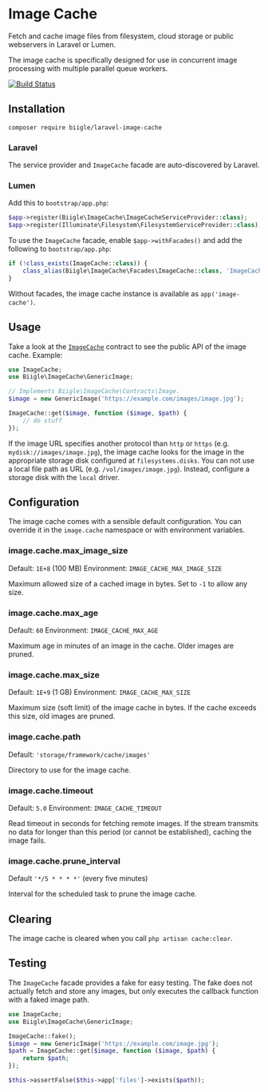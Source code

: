 # Image Cache

Fetch and cache image files from filesystem, cloud storage or public webservers in Laravel or Lumen.

The image cache is specifically designed for use in concurrent image processing with multiple parallel queue workers.

[![Build Status](https://api.travis-ci.org/biigle/laravel-image-cache.svg)](https://travis-ci.org/biigle/laravel-image-cache)

## Installation

```
composer require biigle/laravel-image-cache
```

### Laravel

The service provider and `ImageCache` facade are auto-discovered by Laravel.

### Lumen

Add this to `bootstrap/app.php`:
```php
$app->register(Biigle\ImageCache\ImageCacheServiceProvider::class);
$app->register(Illuminate\Filesystem\FilesystemServiceProvider::class);
```

To use the `ImageCache` facade, enable `$app->withFacades()` and add the following to `bootstrap/app.php`:

```php
if (!class_exists(ImageCache::class)) {
    class_alias(Biigle\ImageCache\Facades\ImageCache::class, 'ImageCache');
}
```

Without facades, the image cache instance is available as `app('image-cache')`.

## Usage

Take a look at the [`ImageCache`](src/Contracts/ImageCache.php) contract to see the public API of the image cache. Example:

```php
use ImageCache;
use Biigle\ImageCache\GenericImage;

// Implements Biigle\ImageCache\Contracts\Image.
$image = new GenericImage('https://example.com/images/image.jpg');

ImageCache::get($image, function ($image, $path) {
    // do stuff
});
```

If the image URL specifies another protocol than `http` or `https` (e.g. `mydisk://images/image.jpg`), the image cache looks for the image in the appropriate storage disk configured at `filesystems.disks`. You can not use a local file path as URL (e.g. `/vol/images/image.jpg`). Instead, configure a storage disk with the `local` driver.

## Configuration

The image cache comes with a sensible default configuration. You can override it in the `image.cache` namespace or with environment variables.

### image.cache.max_image_size

Default: `1E+8` (100 MB)
Environment: `IMAGE_CACHE_MAX_IMAGE_SIZE`

Maximum allowed size of a cached image in bytes. Set to `-1` to allow any size.

### image.cache.max_age

Default: `60`
Environment: `IMAGE_CACHE_MAX_AGE`

Maximum age in minutes of an image in the cache. Older images are pruned.

### image.cache.max_size

Default: `1E+9` (1 GB)
Environment: `IMAGE_CACHE_MAX_SIZE`

Maximum size (soft limit) of the image cache in bytes. If the cache exceeds this size, old images are pruned.

### image.cache.path

Default: `'storage/framework/cache/images'`

Directory to use for the image cache.

### image.cache.timeout

Default: `5.0`
Environment: `IMAGE_CACHE_TIMEOUT`

Read timeout in seconds for fetching remote images. If the stream transmits no data for longer than this period (or cannot be established), caching the image fails.

### image.cache.prune_interval

Default `'*/5 * * * *'` (every five minutes)

Interval for the scheduled task to prune the image cache.

## Clearing

The image cache is cleared when you call `php artisan cache:clear`.

## Testing

The `ImageCache` facade provides a fake for easy testing. The fake does not actually fetch and store any images, but only executes the callback function with a faked image path.

```php
use ImageCache;
use Biigle\ImageCache\GenericImage;

ImageCache::fake();
$image = new GenericImage('https://example.com/image.jpg');
$path = ImageCache::get($image, function ($image, $path) {
    return $path;
});

$this->assertFalse($this->app['files']->exists($path));
```
